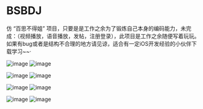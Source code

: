 # BSBDJ
仿 “百思不得姐” 项目，只要是是工作之余为了锻炼自己本身的编码能力，未完成：（视频播放，语音播放，发帖，注册登录），此项目是工作之余随便写着玩玩。
如果有bug或者是结构不合理的地方请见谅，适合有一定iOS开发经验的小伙伴下载学习~~·


![image](https://github.com/MikeWang1010/BSBDJ/blob/master/BSBDJ/desImage/0.png)
![image](https://github.com/MikeWang1010/BSBDJ/blob/master/BSBDJ/desImage/1.png)

![image](https://github.com/MikeWang1010/BSBDJ/blob/master/BSBDJ/desImage/2.png)
![image](https://github.com/MikeWang1010/BSBDJ/blob/master/BSBDJ/desImage/3.png)


![image](https://github.com/MikeWang1010/BSBDJ/blob/master/BSBDJ/desImage/4.png)
![image](https://github.com/MikeWang1010/BSBDJ/blob/master/BSBDJ/desImage/5.png)

![image](https://github.com/MikeWang1010/BSBDJ/blob/master/BSBDJ/desImage/6.png)
![image](https://github.com/MikeWang1010/BSBDJ/blob/master/BSBDJ/desImage/8.png)
